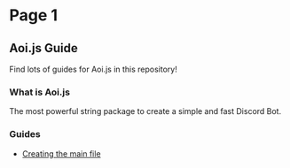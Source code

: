# Page 1

## Aoi.js Guide

Find lots of guides for Aoi.js in this repository!

### What is Aoi.js

The most powerful string package to create a simple and fast Discord Bot.

### Guides

* [Creating the main file](https://github.com/Slyrith/Aoi.js-Guide/tree/v5/Creating%20the%20main%20file)
